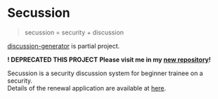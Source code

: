 # Secussion

> secussion = security + discussion 

[discussion-generator](https://github.com/orleika/discussion-generator) is partial project.

**! DEPRECATED THIS PROJECT**
**Please visit me in my [new repository](https://github.com/orleika/secussion)!**

Secussion is a security discussion system for beginner trainee on a security.  
Details of the renewal application are available at [here](http://slides.com/orleika/sechack_hukuoka).
